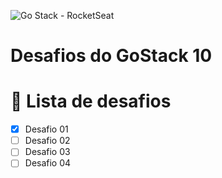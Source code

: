 ![Go Stack - RocketSeat](https://rocketseat-cdn.s3-sa-east-1.amazonaws.com/bootcamp-header.png)

# Desafios do GoStack 10

# 🎉 Lista de desafios

- [x] Desafio 01
- [ ] Desafio 02
- [ ] Desafio 03
- [ ] Desafio 04
